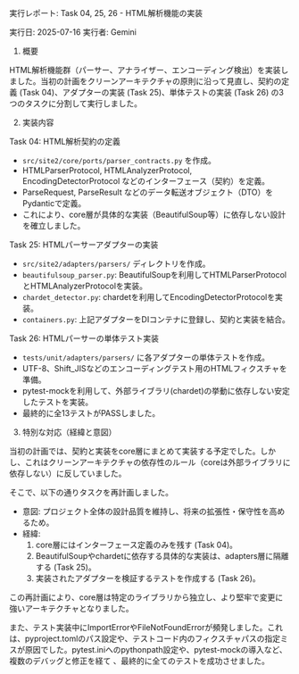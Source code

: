 実行レポート: Task 04, 25, 26 - HTML解析機能の実装

実行日: 2025-07-16
実行者: Gemini

1. 概要

HTML解析機能群（パーサー、アナライザー、エンコーディング検出）を実装しました。当初の計画をクリーンアーキテクチャの原則に沿って見直し、契約の定義 (Task 04)、アダプターの実装 (Task 25)、単体テストの実装 (Task 26)
の3つのタスクに分割して実行しました。

2. 実装内容

Task 04: HTML解析契約の定義
 - `src/site2/core/ports/parser_contracts.py` を作成。
 - HTMLParserProtocol, HTMLAnalyzerProtocol, EncodingDetectorProtocol などのインターフェース（契約）を定義。
 - ParseRequest, ParseResult などのデータ転送オブジェクト（DTO）をPydanticで定義。
 - これにより、core層が具体的な実装（BeautifulSoup等）に依存しない設計を確立しました。

Task 25: HTMLパーサーアダプターの実装
 - `src/site2/adapters/parsers/` ディレクトリを作成。
 - `beautifulsoup_parser.py`: BeautifulSoupを利用してHTMLParserProtocolとHTMLAnalyzerProtocolを実装。
 - `chardet_detector.py`: chardetを利用してEncodingDetectorProtocolを実装。
 - `containers.py`: 上記アダプターをDIコンテナに登録し、契約と実装を結合。

Task 26: HTMLパーサーの単体テスト実装
 - `tests/unit/adapters/parsers/` に各アダプターの単体テストを作成。
 - UTF-8、Shift_JISなどのエンコーディングテスト用のHTMLフィクスチャを準備。
 - pytest-mockを利用して、外部ライブラリ(chardet)の挙動に依存しない安定したテストを実装。
 - 最終的に全13テストがPASSしました。

3. 特別な対応（経緯と意図）

当初の計画では、契約と実装をcore層にまとめて実装する予定でした。しかし、これはクリーンアーキテクチャの依存性のルール（coreは外部ライブラリに依存しない）に反していました。

そこで、以下の通りタスクを再計画しました。

 - 意図: プロジェクト全体の設計品質を維持し、将来の拡張性・保守性を高めるため。
 - 経緯:
     1. core層にはインターフェース定義のみを残す (Task 04)。
     2. BeautifulSoupやchardetに依存する具体的な実装は、adapters層に隔離する (Task 25)。
     3. 実装されたアダプターを検証するテストを作成する (Task 26)。

この再計画により、core層は特定のライブラリから独立し、より堅牢で変更に強いアーキテクチャとなりました。

また、テスト実装中にImportErrorやFileNotFoundErrorが頻発しました。これは、pyproject.tomlのパス設定や、テストコード内のフィクスチャパスの指定ミスが原因でした。pytest.iniへのpythonpath設定や、pytest-mockの導入など、複数のデバッグと修正を経て
、最終的に全てのテストを成功させました。
